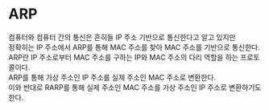 # ARP
컴퓨터와 컴퓨터 간의 통신은 흔히들 IP 주소 기반으로 통신한다고 알고 있지만<br/>
정확히는 IP 주소에서 ARP를 통해 MAC 주소를 찾아 MAC 주소를 기반으로 통신한다.<br/>
ARP란 IP 주소로부터 MAC 주소를 구하는 IP와 MAC 주소의 다리 역할을 하는 프로토콜이다.<br/>
ARP를 통해 가상 주소인 IP 주소를 실제 주소인 MAC 주소로 변환한다.<br/>
이와 반대로 RARP를 통해 실제 주소인 MAC 주소를 가상 주소인 IP 주소로 변환하기도 한다.<br/>
